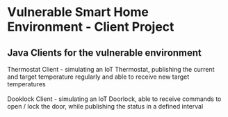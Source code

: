 # Vulnerable Smart Home Environment - Client Project

## Java Clients for the vulnerable environment
Thermostat Client - simulating an IoT Thermostat, publishing the current and target temperature regularly and able to receive new target temperatures 
<br/><br/>
Dooklock Client - simulating an IoT Doorlock, able to receive commands to open / lock the door, while publishing the status in a defined interval
